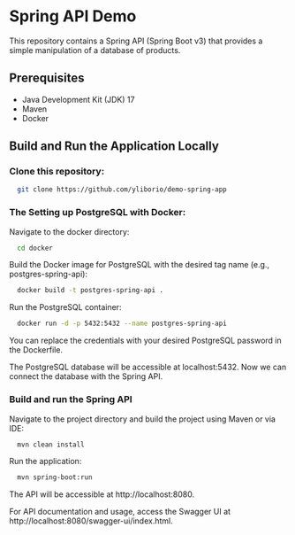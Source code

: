 # Spring API Demo

This repository contains a Spring API (Spring Boot v3) that provides a simple manipulation of a database of products.

## Prerequisites

- Java Development Kit (JDK) 17
- Maven
- Docker

## Build and Run the Application Locally


### Clone this repository:

```bash
  git clone https://github.com/yliborio/demo-spring-app
```


### The Setting up PostgreSQL with Docker:

Navigate to the docker directory:

```bash
  cd docker
```

Build the Docker image for PostgreSQL with the desired tag name (e.g., postgres-spring-api):

```bash
  docker build -t postgres-spring-api .
```

Run the PostgreSQL container:

```bash
  docker run -d -p 5432:5432 --name postgres-spring-api
```

You can replace the credentials with your desired PostgreSQL password in the Dockerfile.

The PostgreSQL database will be accessible at localhost:5432. Now we can connect the database with the Spring API.

### Build and run the Spring API
Navigate to the project directory and build the project using Maven or via IDE:

```bash
  mvn clean install
```
 Run the application:
```bash
  mvn spring-boot:run
```
The API will be accessible at http://localhost:8080.

For API documentation and usage, access the Swagger UI at http://localhost:8080/swagger-ui/index.html.

